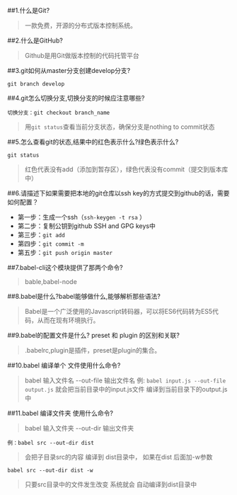 ##1.什么是Git?
> 一款免费，开源的分布式版本控制系统。

##2.什么是GitHub?
> Github是用Git做版本控制的代码托管平台

##3.git如何从master分支创建develop分支?
```
git branch develop
```

##4.git怎么切换分支,切换分支的时候应注意哪些?
```
切换分支：git checkout branch_name
```
> 用`git status`查看当前分支状态，确保分支是nothing to commit状态

##5.怎么查看git的状态,结果中的红色表示什么?绿色表示什么?
```
git status
```
> 红色代表没有add（添加到暂存区），绿色代表没有commit（提交到版本库中）

##6.请描述下如果需要把本地的git仓库以ssh key的方式提交到github的话，需要如何配置？
- 第一步：生成一个ssh（`ssh-keygen -t rsa` ）
- 第二步：复制公钥到github SSH and GPG keys中
- 第三步：`git add`
- 第四步：`git commit -m`
- 第五步：`git push origin master`

##7.babel-cli这个模块提供了那两个命令?
> bable,babel-node

##8.babel是什么?babel能够做什么,能够解析那些语法?
> Babel是一个广泛使用的Javascript转码器，可以将ES6代码转为ES5代码，从而在现有环境执行。

##9.babel的配置文件是什么? preset 和 plugin 的区别和关联?
> .babelrc,plugin是插件，preset是plugin的集合。

##10.babel 编译单个 文件使用什么命令?
> babel 输入文件名 --out-file 输出文件名
> 例: `babel input.js --out-file output.js`
> 就会把当前目录中的input.js文件 编译到当前目录下的output.js中

##11.babel 编译文件夹 使用什么命令?
> babel 输入文件夹 --out-dir 输出文件夹
```
例：babel src --out-dir dist
```
> 会把子目录src的内容 编译到 dist目录中，
> 如果在dist 后面加-w参数 
```
babel src --out-dir dist -w 
```
>只要src目录中的文件发生改变 系统就会 自动编译到dist目录中
